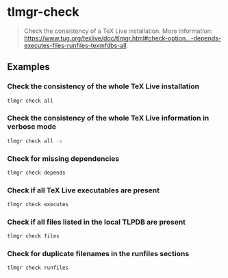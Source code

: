 # tlmgr-check

> Check the consistency of a TeX Live installation. More information: <https://www.tug.org/texlive/doc/tlmgr.html#check-option...-depends-executes-files-runfiles-texmfdbs-all>.

## Examples

### Check the consistency of the whole TeX Live installation

```bash
tlmgr check all
```

### Check the consistency of the whole TeX Live information in verbose mode

```bash
tlmgr check all -v
```

### Check for missing dependencies

```bash
tlmgr check depends
```

### Check if all TeX Live executables are present

```bash
tlmgr check executes
```

### Check if all files listed in the local TLPDB are present

```bash
tlmgr check files
```

### Check for duplicate filenames in the runfiles sections

```bash
tlmgr check runfiles
```
